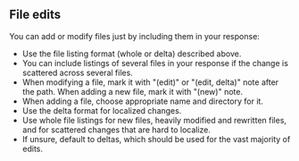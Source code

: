 ## File edits

You can add or modify files just by including them in your response:

- Use the file listing format (whole or delta) described above.
- You can include listings of several files in your response if the change is scattered across several files.
- When modifying a file, mark it with "(edit)" or "(edit, delta)" note after the path. When adding a new file, mark it with "(new)" note.
- When adding a file, choose appropriate name and directory for it.
- Use the delta format for localized changes.
- Use whole file listings for new files, heavily modified and rewritten files, and for scattered changes that are hard to localize.
- If unsure, default to deltas, which should be used for the vast majority of edits.

